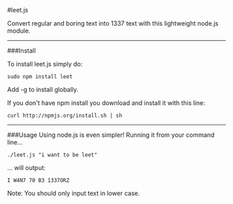 #leet.js

Convert regular and boring text into 1337 text with this lightweight node.js module.

***
###Install

To install leet.js simply do:

    sudo npm install leet

Add -g to install globally.

If you don't have npm install you download and install it with this line:

    curl http://npmjs.org/install.sh | sh

***
###Usage
Using node.js is even simpler! Running it from your command line...

    ./leet.js "i want to be leet"

... will output:

    I W4N7 70 B3 1337ORZ

Note: You should only input text in lower case.
